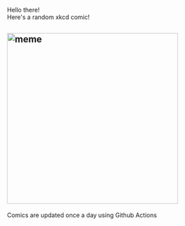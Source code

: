 Hello there! <br>Here's a random xkcd comic!<br>
## <img src="https://imgs.xkcd.com/comics/i_just_dont_trust_them.png" alt="meme" width="400"/><br>
Comics are updated once a day using Github Actions